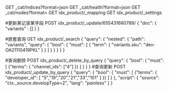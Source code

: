 
GET _cat/indices?format=json
GET _cat/health?format=json
GET _cat/nodes?format=
GET idx_product/_mapping
GET idx_product/_settings

#更新某记录某字段
POST idx_product/_update/655431680789/
{
  "doc": {
    "variants" : []
  }
}

#嵌套查询
GET idx_product/_search
{
  "query": {
    "nested": {
      "path": "variants",
      "query": {
        "bool": {
          "must": [
            {
              "term": {
                "variants.sku": "dev-OA21110419PKL"
              }
            }
          ]
        }
      }
    }
  }
}

#查询删除
POST idx_product/_delete_by_query
{ 
  "query": {
    "bool": {
      "must": [
        {"terms": {
          "channel_ids": ["4"]
        }}
      ]
    }
  }
}
#查询更新
POST idx_product/_update_by_query
{
  "query": {
    "bool": {
      "must": [
        {"terms": {
          "developer_id": [
            "5","19","20","21","33","101"
          ]
        }}
      ]
    }
  },
  "script": {
    "source": "ctx._source.developType=2",
    "lang": "painless"
  }
}